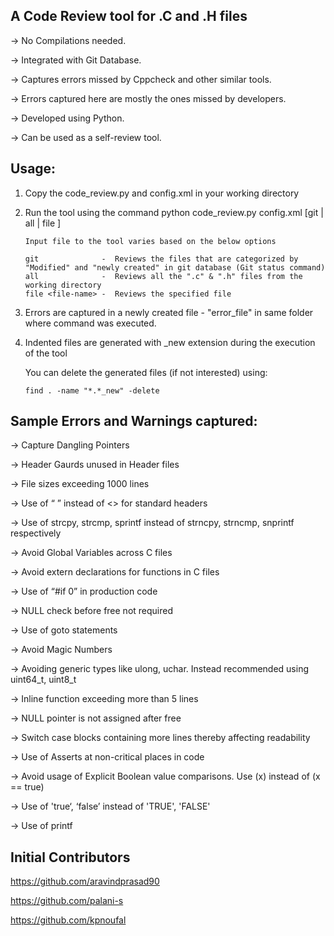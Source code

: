 A Code Review tool for .C and .H files
--------------------------------------

-> No Compilations needed.

-> Integrated with Git Database.

-> Captures errors missed by Cppcheck and other similar tools.

-> Errors captured here are mostly the ones missed by developers.

-> Developed using Python.

-> Can be used as a self-review tool.



Usage:
------

1) Copy the code_review.py and config.xml in your working directory

2) Run the tool using the command 
       python code_review.py config.xml  [git | all | file <file-name>]

       Input file to the tool varies based on the below options 
       
       git              -  Reviews the files that are categorized by "Modified" and "newly created" in git database (Git status command)
       all              -  Reviews all the ".c" & ".h" files from the working directory
       file <file-name> -  Reviews the specified file

3) Errors are captured in a newly created file - "error_file" in same folder where command was executed.

4) Indented files are generated with _new extension during the execution of the tool

   You can delete the generated files (if not interested) using:

       find . -name "*.*_new" -delete


Sample Errors and Warnings captured:
------------------------------------

-> Capture Dangling Pointers

-> Header Gaurds unused in Header files

-> File sizes exceeding 1000 lines

-> Use of  “ ” instead of <> for standard headers

-> Use of strcpy, strcmp, sprintf instead of strncpy, strncmp, snprintf respectively

-> Avoid Global Variables across C files

-> Avoid extern declarations for functions in C files

-> Use of “#if 0” in production code

-> NULL check before free not required

-> Use of goto statements

-> Avoid Magic Numbers

-> Avoiding generic types like ulong, uchar. Instead recommended using uint64_t, uint8_t

-> Inline function exceeding more than 5 lines

-> NULL pointer is not assigned after free

-> Switch case blocks containing more lines thereby affecting readability

-> Use of Asserts at non-critical places in code

-> Avoid usage of Explicit Boolean value comparisons. Use (x) instead of (x == true)

-> Use of 'true‘, ‘false’ instead of 'TRUE', 'FALSE'

-> Use of printf


Initial Contributors
------------
https://github.com/aravindprasad90 

https://github.com/palani-s

https://github.com/kpnoufal

